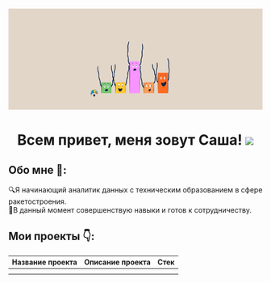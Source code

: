 <h3 align="center">
<img src="https://github.com/alexander-shlykov/alexander-shlykov/blob/main/assets/Header-1.gif" height="200"/>
  
<h1 align="center">Всем привет, меня зовут Саша!  
<img src="https://github.com/blackcater/blackcater/raw/main/images/Hi.gif" height="32"/></h1>

## Обо мне :information_desk_person::  
:mag:Я начинающий аналитик данных с техническим образованием в сфере ракетостроения.  
:rocket:В данный момент совершенствую навыки и готов к сотрудничеству.  
## Мои проекты :point_down::
|Название проекта|Описание проекта|Стек|
|-----------|-----------|-----------|
||||
||||
